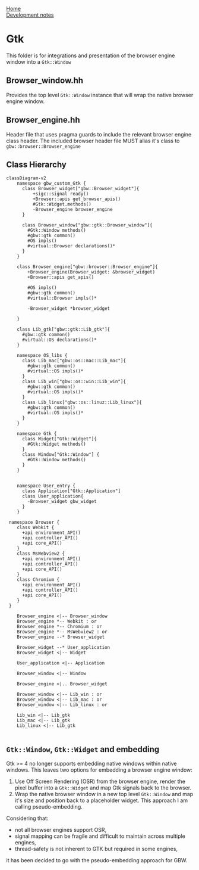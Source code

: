 [Home](../../#development)<br>
[Development notes](..)

# Gtk
This folder is for integrations and presentation of the browser engine window into a `Gtk::Window`

## Browser_window.hh
Provides the top level `Gtk::Window` instance that will wrap the native browser engine window.

## Browser_engine.hh
Header file that uses pragma guards to include the relevant browser engine class header. The included browser header file MUST alias it's class to `gbw::browser::Browser_engine`

## Class Hierarchy
```mermaid
classDiagram-v2
    namespace gbw_custom_Gtk {
      class Browser_widget["gbw::Browser_widget"]{
          +sigc::signal ready()
          +Browser::apis get_browser_apis()
          #Gtk::Widget.methods()
          -Browser_engine browser_engine
      }

      class Browser_window["gbw::gtk::Browser_window"]{
        #Gtk::Window methods()
        #gbw::gtk common()
        #OS impls()
        #virtual::Browser declarations()*
      }
    }

    class Browser_engine["gbw::browser::Browser_engine"]{
        +Browser_engine(Browser_widget: &browser_widget)
        +Browser::apis get_apis()

        #OS impls()
        #gbw::gtk common()
        #virtual::Browser impls()*
        
        -Browser_widget *browser_widget
        
    }

    class Lib_gtk["gbw::gtk::Lib_gtk"]{
      #gbw::gtk common()
      #virtual::OS declarations()*
    }

    namespace OS_libs {
      class Lib_mac["gbw::os::mac::Lib_mac"]{
        #gbw::gtk common()
        #virtual::OS impls()*
      }
      class Lib_win["gbw::os::win::Lib_win"]{
        #gbw::gtk common()
        #virtual::OS impls()*
      }
      class Lib_linux["gbw::os::linuz::Lib_linux"]{
        #gbw::gtk common()
        #virtual::OS impls()*
      }
    }

    namespace Gtk {
      class Widget["Gtk::Widget"]{
        #Gtk::Widget methods()
      }
      class Window["Gtk::Window"] {
        #Gtk::Window methods()
      }
    }


    namespace User_entry {
      class Application["Gtk::Application"]
      class User_application{
        -Browser_widget gbw_widget
      }
    }
  
 namespace Browser {
    class Webkit {
      +api environment_API()
      +api controller_API()
      +api core_API()
    }
    class MsWebview2 {
      +api environment_API()
      +api controller_API()
      +api core_API()
    }
    class Chromium {
      +api environment_API()
      +api controller_API()
      +api core_API()
    }
 }

    Browser_engine <|-- Browser_window
    Browser_engine *-- Webkit : or
    Browser_engine *-- Chromium : or
    Browser_engine *-- MsWebview2 : or
    Browser_engine --* Browser_widget

    Browser_widget --* User_application
    Browser_widget <|-- Widget

    User_application <|-- Application

    Browser_window <|-- Window

    Browser_engine <|.. Browser_widget

    Browser_window <|-- Lib_win : or
    Browser_window <|-- Lib_mac : or
    Browser_window <|-- Lib_linux : or

    Lib_win <|-- Lib_gtk
    Lib_mac <|-- Lib_gtk
    Lib_linux <|-- Lib_gtk
    
```





    
    

    
    

    
    

## `Gtk::Window`, `Gtk::Widget` and embedding
Gtk >= 4 no longer supports embedding native windows within native windows. This leaves two options for embedding a browser engine window:
1) Use Off Screen Rendering (OSR) from the browser engine, render the pixel buffer into a `Gtk::Widget` and map Gtk signals back to the browser.
2) Wrap the native browser window in a new top level `Gtk::Window` and map it's size and position back to a placeholder widget. This approach I am calling pseudo-embedding.

Considering that:
- not all browser engines support OSR, 
- signal mapping can be fragile and difficult to maintain across multiple engines,
- thread-safety is not inherent to GTK but required in some engines,

it has been decided to go with the pseudo-embedding approach for GBW.
